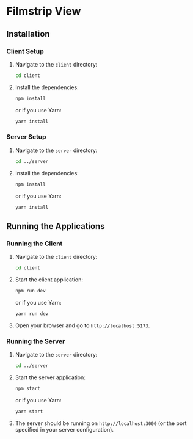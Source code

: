 # Filmstrip View

## Installation

### Client Setup
1. Navigate to the `client` directory:
    ```bash
    cd client
    ```
2. Install the dependencies:
    ```bash
    npm install
    ```
    or if you use Yarn:
    ```bash
    yarn install
    ```

### Server Setup
1. Navigate to the `server` directory:
    ```bash
    cd ../server
    ```
2. Install the dependencies:
    ```bash
    npm install
    ```
    or if you use Yarn:
    ```bash
    yarn install
    ```

## Running the Applications

### Running the Client
1. Navigate to the `client` directory:
    ```bash
    cd client
    ```
2. Start the client application:
    ```bash
    npm run dev
    ```
    or if you use Yarn:
    ```bash
    yarn run dev
    ```
3. Open your browser and go to `http://localhost:5173`.

### Running the Server
1. Navigate to the `server` directory:
    ```bash
    cd ../server
    ```
2. Start the server application:
    ```bash
    npm start
    ```
    or if you use Yarn:
    ```bash
    yarn start
    ```
3. The server should be running on `http://localhost:3000` (or the port specified in your server configuration).
